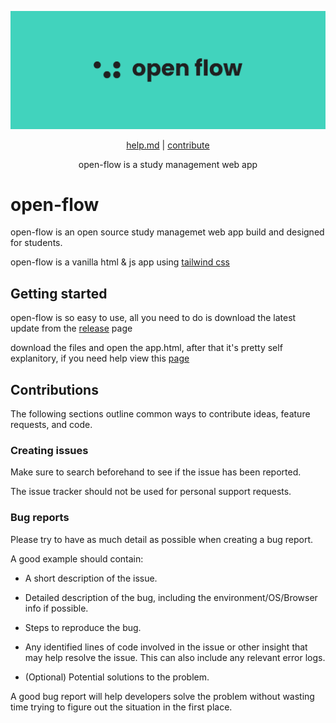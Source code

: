 ![open-flow banner](https://github.com/jackablett/open-flow/blob/main/banner.svg)

<p align="center">
  <a href="https://github.com/jackablett/open-flow/blob/main/help.md">help.md</a>
  |
  <a href="https://github.com/jackablett/open-flow#contributions">contribute</a>
</p>

<p align="center">
  open-flow is a study management web app
</p>

# open-flow

open-flow is an open source study managemet web app build and designed for students.

open-flow is a vanilla html & js app using [tailwind css](https://tailwindcss.com/)

## Getting started

open-flow is so easy to use, all you need to do is download the latest update from the [release](https://github.com/jackablett/open-flow/releases) page

download the files and open the app.html, after that it's pretty self explanitory, if you need help view this [page](https://github.com/jackablett/open-flow/blob/main/help.md)

## Contributions

The following sections outline common ways to contribute ideas, feature requests, and code.

### Creating issues

Make sure to search beforehand to see if the issue has been reported.

The issue tracker should not be used for personal support requests.

### Bug reports

Please try to have as much detail as possible when creating a bug report.

A good example should contain:

- A short description of the issue.

- Detailed description of the bug, including the environment/OS/Browser info if possible.

- Steps to reproduce the bug.

- Any identified lines of code involved in the issue or other insight that may help resolve the issue. This can also include any relevant error logs.

- (Optional) Potential solutions to the problem.

A good bug report will help developers solve the problem without wasting time trying to figure out the situation in the first place.
